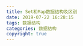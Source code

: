 ```yaml
---
title: Set和Map数据结构及区别
date: 2019-07-22 16:28:15
tags: 数据结构
categories: 数据结构
copyright: true
---
```





